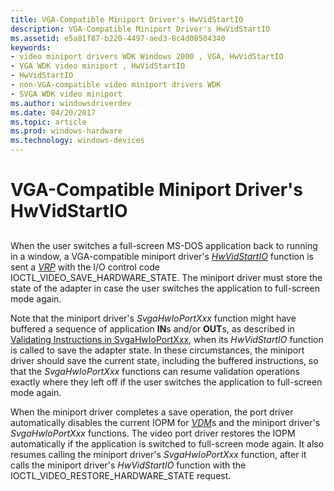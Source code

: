 ```yaml
---
title: VGA-Compatible Miniport Driver's HwVidStartIO
description: VGA-Compatible Miniport Driver's HwVidStartIO
ms.assetid: e5a81f87-b220-4497-aed3-8c4d08504340
keywords:
- video miniport drivers WDK Windows 2000 , VGA, HwVidStartIO
- VGA WDK video miniport , HwVidStartIO
- HwVidStartIO
- non-VGA-compatible video miniport drivers WDK
- SVGA WDK video miniport
ms.author: windowsdriverdev
ms.date: 04/20/2017
ms.topic: article
ms.prod: windows-hardware
ms.technology: windows-devices
---
```


# VGA-Compatible Miniport Driver's HwVidStartIO


## <span id="ddk_vga_compatible_miniport_driver_s_hwvidstartio_gg"></span><span id="DDK_VGA_COMPATIBLE_MINIPORT_DRIVER_S_HWVIDSTARTIO_GG"></span>


When the user switches a full-screen MS-DOS application back to running in a window, a VGA-compatible miniport driver's [*HwVidStartIO*](https://msdn.microsoft.com/library/windows/hardware/ff567367) function is sent a [*VRP*](https://msdn.microsoft.com/library/windows/hardware/ff556344#wdkgloss-video-request-packet--vrp-) with the I/O control code IOCTL\_VIDEO\_SAVE\_HARDWARE\_STATE. The miniport driver must store the state of the adapter in case the user switches the application to full-screen mode again.

Note that the miniport driver's *SvgaHwIoPortXxx* function might have buffered a sequence of application **IN**s and/or **OUT**s, as described in [Validating Instructions in SvgaHwIoPortXxx](validating-instructions-in-svgahwioportxxx.md), when its *HwVidStartIO* function is called to save the adapter state. In these circumstances, the miniport driver should save the current state, including the buffered instructions, so that the *SvgaHwIoPortXxx* functions can resume validation operations exactly where they left off if the user switches the application to full-screen mode again.

When the miniport driver completes a save operation, the port driver automatically disables the current IOPM for [*VDM*](https://msdn.microsoft.com/library/windows/hardware/ff556344#wdkgloss-vdm)s and the miniport driver's *SvgaHwIoPortXxx* functions. The video port driver restores the IOPM automatically if the application is switched to full-screen mode again. It also resumes calling the miniport driver's *SvgaHwIoPortXxx* function, after it calls the miniport driver's *HwVidStartIO* function with the IOCTL\_VIDEO\_RESTORE\_HARDWARE\_STATE request.

 

 





